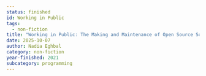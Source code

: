 ```yaml
---
status: finished
id: Working in Public
tags:
  - non-fiction
title: "Working in Public: The Making and Maintenance of Open Source Software"
date: 2025-10-07
author: Nadia Eghbal
category: non-fiction
year-finished: 2021
subcategory: programming
---
```

